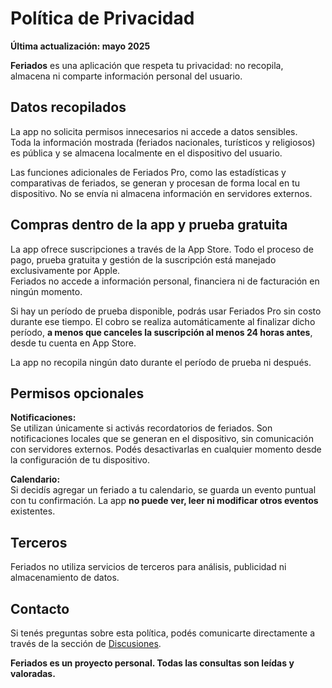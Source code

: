 # Política de Privacidad

**Última actualización: mayo 2025**

**Feriados** es una aplicación que respeta tu privacidad: no recopila, almacena ni comparte información personal del usuario.

## Datos recopilados

La app no solicita permisos innecesarios ni accede a datos sensibles.  
Toda la información mostrada (feriados nacionales, turísticos y religiosos) es pública y se almacena localmente en el dispositivo del usuario.

Las funciones adicionales de Feriados Pro, como las estadísticas y comparativas de feriados, se generan y procesan de forma local en tu dispositivo. No se envía ni almacena información en servidores externos.

## Compras dentro de la app y prueba gratuita

La app ofrece suscripciones a través de la App Store. Todo el proceso de pago, prueba gratuita y gestión de la suscripción está manejado exclusivamente por Apple.  
Feriados no accede a información personal, financiera ni de facturación en ningún momento.

Si hay un período de prueba disponible, podrás usar Feriados Pro sin costo durante ese tiempo. El cobro se realiza automáticamente al finalizar dicho período, **a menos que canceles la suscripción al menos 24 horas antes**, desde tu cuenta en App Store.

La app no recopila ningún dato durante el período de prueba ni después.

## Permisos opcionales

**Notificaciones:**  
Se utilizan únicamente si activás recordatorios de feriados. Son notificaciones locales que se generan en el dispositivo, sin comunicación con servidores externos. Podés desactivarlas en cualquier momento desde la configuración de tu dispositivo.

**Calendario:**  
Si decidís agregar un feriado a tu calendario, se guarda un evento puntual con tu confirmación. La app **no puede ver, leer ni modificar otros eventos** existentes.

## Terceros

Feriados no utiliza servicios de terceros para análisis, publicidad ni almacenamiento de datos.

## Contacto

Si tenés preguntas sobre esta política, podés comunicarte directamente a través de la sección de [Discusiones](https://github.com/lucasditomase/Feriados/discussions).

**Feriados es un proyecto personal. Todas las consultas son leídas y valoradas.**
